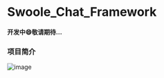 # Swoole_Chat_Framework
**开发中😄敬请期待...**

### 项目简介
![image](https://github.com/LaravelChen/swoole_chat_framework/raw/master/Resource/screen/image1.png)